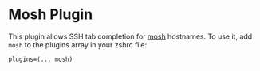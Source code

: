 # Mosh Plugin
This plugin allows SSH tab completion for [mosh](https://mosh.org/) hostnames.
To use it, add `mosh` to the plugins array in your zshrc file:
```
plugins=(... mosh)
```
